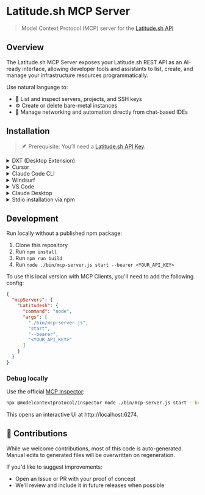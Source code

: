 # Latitude.sh MCP Server

> Model Context Protocol (MCP) server for the [Latitude.sh API](https://www.latitude.sh/docs/api-reference)

## Overview

The Latitude.sh MCP Server exposes your Latitude.sh REST API as an AI-ready interface, allowing developer tools and assistants to list, create, and manage your infrastructure resources programmatically.

Use natural language to:

- 🔎 List and inspect servers, projects, and SSH keys
- ⚙️ Create or delete bare-metal instances
- 📡 Manage networking and automation directly from chat-based IDEs


## Installation

> 🪶 Prerequisite: You’ll need a [Latitude.sh API Key](https://www.latitude.sh/dashboard/api-keys).

<details>
<summary>DXT (Desktop Extension)</summary>

Install the MCP server as a Desktop Extension using the pre-built [`mcp-server.dxt`](./mcp-server.dxt) file:

Simply drag and drop the [`mcp-server.dxt`](./mcp-server.dxt) file onto Claude Desktop to install the extension.

The DXT package includes the MCP server and all necessary configuration. Once installed, the server will be available without additional setup.

> [!NOTE]
> DXT (Desktop Extensions) provide a streamlined way to package and distribute MCP servers. Learn more about [Desktop Extensions](https://www.anthropic.com/engineering/desktop-extensions).

</details>

<details>
<summary>Cursor</summary>

1. Open Cursor Settings
2. Select Tools and Integrations
3. Select New MCP Server
4. If the configuration file is empty paste the following JSON into the MCP Server Configuration:

```json
{
  "mcpServers": {
    "Latitudesh": {
      "command": "npx",
      "args": [
        "latitudesh",
        "start",
        "--bearer",
        "<YOUR_API_KEY>"
      ]
    }
  }
}
```

</details>

<details>
<summary>Claude Code CLI</summary>

```bash
claude mcp add latitudesh npx latitudesh start -- --server-index ... --latitude-api-key ... --bearer ...
```

</details>
<details>
<summary>Windsurf</summary>

Refer to [Official Windsurf documentation](https://docs.windsurf.com/windsurf/cascade/mcp#adding-a-new-mcp-plugin) for latest information

1. Open Windsurf Settings
2. Select Cascade on left side menu
3. Click on `Manage MCPs`. (To Manage MCPs you should be signed in with a Windsurf Account)
4. Click on `View raw config` to open up the mcp configuration file.
5. If the configuration file is empty paste the full json
```json
{
  "mcpServers": {
    "Latitudesh": {
      "command": "npx",
      "args": [
        "latitudesh",
        "start",
        "--bearer",
        "<YOUR_API_KEY>"
      ]
    }
  }
}
```
</details>
<details>
<summary>VS Code</summary>

Refer to [Official VS Code documentation](https://code.visualstudio.com/api/extension-guides/ai/mcp) for latest information

1. Open [Command Palette](https://code.visualstudio.com/docs/getstarted/userinterface#_command-palette)
1. Search and open `MCP: Open User Configuration`. This should open mcp.json file
2. If the configuration file is empty paste the full json
```json
{
  "mcpServers": {
    "Latitudesh": {
      "command": "npx",
      "args": [
        "latitudesh",
        "start",
        "--bearer",
        "<YOUR_API_KEY>"
      ]
    }
  }
}
```

</details>
<details>
<summary>Claude Desktop</summary>
Claude Desktop doesn't yet support SSE/remote MCP servers.

You need to do the following
1. Open claude Desktop
2. Open left hand side pane, then click on your Username
3. Go to `Settings`
4. Go to `Developer` tab (on the left hand side)
5. Click on `Edit Config`
Paste the following config in the configuration

```json
{
  "mcpServers": {
    "Latitudesh": {
      "command": "npx",
      "args": [
        "latitudesh",
        "start",
        "--bearer",
        "<YOUR_API_KEY>"
      ]
    }
  }
}
```

</details>

<details>
<summary> Stdio installation via npm </summary>
To start the MCP server, run:

```bash
npx latitudesh start --server-index ... --latitude-api-key ... --bearer ...
```

For a full list of server arguments, run:

```
npx latitudesh --help
```

</details>

## Development

Run locally without a published npm package:

1. Clone this repository
2. Run `npm install`
3. Run `npm run build`
4. Run `node ./bin/mcp-server.js start --bearer <YOUR_API_KEY>`

To use this local version with MCP Clients, you'll need to add the following config:

```json
{
  "mcpServers": {
    "Latitudesh": {
      "command": "node",
      "args": [
        "./bin/mcp-server.js",
        "start",
        "--bearer",
        "<YOUR_API_KEY>"
      ]
    }
  }
}
```

### Debug locally

Use the official [MCP Inspector](https://www.npmjs.com/package/@modelcontextprotocol/inspector):

```bash
npx @modelcontextprotocol/inspector node ./bin/mcp-server.js start --bearer <YOUR_API_KEY>
```

This opens an interactive UI at http://localhost:6274.

## 🤝 Contributions

While we welcome contributions, most of this code is auto-generated. Manual edits to generated files will be overwritten on regeneration.

If you'd like to suggest improvements:

- Open an Issue or PR with your proof of concept
- We'll review and include it in future releases when possible
